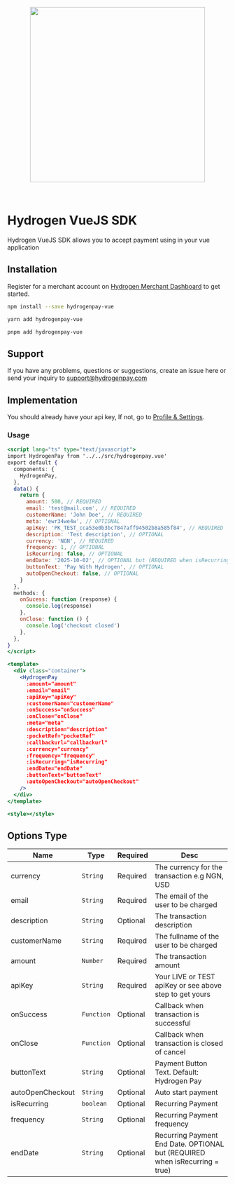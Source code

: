 <p align="center">
<img width="400" valign="top" src="https://hydrogenpay.com/wp-content/uploads/2023/05/logo.png" data-canonical-src="https://hydrogenpay.com/wp-content/uploads/2023/05/logo.png" style="max-width:100%; ">
</p>
<br/>

# Hydrogen VueJS SDK

Hydrogen VueJS SDK allows you to accept payment using in your vue application

## Installation

Register for a merchant account on [Hydrogen Merchant Dashboard](https://dashboard.hydrogenpay.com) to get started.

```bash
npm install --save hydrogenpay-vue
```

```bash
yarn add hydrogenpay-vue
```

```bash
pnpm add hydrogenpay-vue
```

## Support

If you have any problems, questions or suggestions, create an issue here or send your inquiry to support@hydrogenpay.com

## Implementation

You should already have your api key, If not, go to [Profile & Settings](https://dashboard.hydrogenpay.com).

### Usage 

```jsx
<script lang="ts" type="text/javascript">
import HydrogenPay from '../../src/hydrogenpay.vue'
export default {
  components: {
    HydrogenPay,
  },
  data() {
    return {
      amount: 500, // REQUIRED
      email: 'test@mail.com', // REQUIRED
      customerName: 'John Doe', // REQUIRED
      meta: 'ewr34we4w', // OPTIONAL
      apiKey: 'PK_TEST_cca53e0b3bc7847aff94502b8a585f84', // REQUIRED
      description: 'Test description', // OPTIONAL
      currency: 'NGN', // REQUIRED
      frequency: 1, // OPTIONAL
      isRecurring: false, // OPTIONAL
      endDate: '2025-10-02', // OPTIONAL but (REQUIRED when isRecurring: true)
      buttonText: 'Pay With Hydrogen', // OPTIONAL
      autoOpenCheckout: false, // OPTIONAL
    }
  },
  methods: {
    onSucess: function (response) {
      console.log(response)
    },
    onClose: function () {
      console.log('checkout closed')
    },
  },
}
</script>

<template>
  <div class="container">
    <HydrogenPay
      :amount="amount"
      :email="email"
      :apiKey="apiKey"
      :customerName="customerName"
      :onSuccess="onSuccess"
      :onClose="onClose"
      :meta="meta"
      :description="description"
      :pocketRef="pocketRef"
      :callbackurl="callbackurl"
      :currency="currency"
      :frequency="frequency"
      :isRecurring="isRecurring"
      :endDate="endDate"
      :buttonText="buttonText"
      :autoOpenCheckout="autoOpenCheckout"
    />
  </div>
</template>

<style></style>
```

## Options Type

| Name         | Type       | Required | Desc                                                                        |
| ------------ | ---------- | -------- | --------------------------------------------------------------------------- |
| currency     | `String`   | Required | The currency for the transaction e.g NGN, USD                               |
| email        | `String`   | Required | The email of the user to be charged                                         |
| description  | `String`   | Optional | The transaction description                                                 |
| customerName | `String`   | Required | The fullname of the user to be charged                                      |
| amount       | `Number`   | Required | The transaction amount                                                      |
| apiKey       | `String`   | Required | Your LIVE or TEST apiKey or see above step to get yours                                   |
| onSuccess    | `Function` | Optional | Callback when transaction is successful                                     |
| onClose      | `Function` | Optional | Callback when transaction is closed of cancel                               |
| buttonText   | `String`   | Optional | Payment Button Text. Default: Hydrogen Pay                                  |
| autoOpenCheckout    | `String`   | Optional | Auto start payment                                                      |
| isRecurring  | `boolean`  | Optional | Recurring Payment                                                           |
| frequency    | `String`   | Optional | Recurring Payment frequency                                                 |
| endDate      | `String`   | Optional | Recurring Payment End Date. OPTIONAL but (REQUIRED when isRecurring = true) |